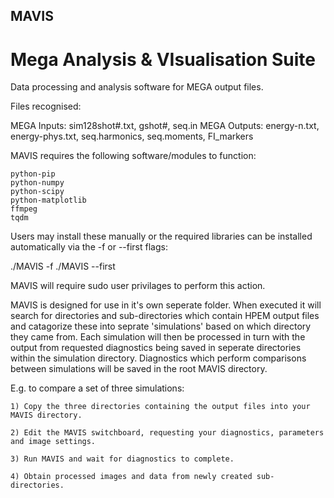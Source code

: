 ## MAVIS
# Mega Analysis & VIsualisation Suite 

Data processing and analysis software for MEGA output files.

Files recognised: 

MEGA Inputs: 	sim128shot#.txt, gshot#, seq.in
MEGA Outputs: 	energy-n.txt, energy-phys.txt, seq.harmonics, seq.moments, FI_markers


MAVIS requires the following software/modules to function:

	python-pip
	python-numpy
	python-scipy
	python-matplotlib
	ffmpeg
	tqdm

Users may install these manually or the required libraries 
can be installed automatically via the -f or --first flags:

./MAVIS -f
./MAVIS --first

MAVIS will require sudo user privilages to perform this action.








MAVIS is designed for use in it's own seperate folder. When executed it will search for directories and sub-directories which contain HPEM output files and catagorize these into seprate 'simulations' based on which directory they came from. 
Each simulation will then be processed in turn with the output from requested diagnostics being saved in seperate directories within the simulation directory. Diagnostics which perform comparisons between simulations will be saved in the root MAVIS directory.

E.g. to compare a set of three simulations:

	1) Copy the three directories containing the output files into your MAVIS directory.

	2) Edit the MAVIS switchboard, requesting your diagnostics, parameters and image settings.

	3) Run MAVIS and wait for diagnostics to complete.

	4) Obtain processed images and data from newly created sub-directories.









